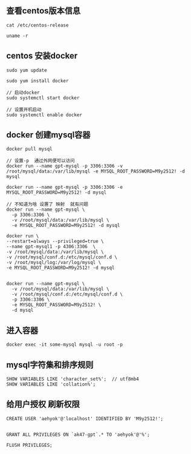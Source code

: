 <!--
 * @Author: 刘启明 455043818@qq.com
 * @Date: 2023-05-24 10:44:34
 * @LastEditors: 刘启明 455043818@qq.com
 * @LastEditTime: 2023-05-24 17:38:52
 * @FilePath: \blog\docs\javascript\2023-05-24-docker-mysql.md
 * @Description: 
 * 
 * Copyright (c) 2023 by ${git_name_email}, All Rights Reserved. 
-->
## 查看centos版本信息
```
cat /etc/centos-release

uname -r

```

## centos 安装docker
```
sudo yum update

sudo yum install docker

// 启动docker
sudo systemctl start docker

// 设置开机启动
sudo systemctl enable docker

```

## docker 创建mysql容器
```
docker pull mysql

// 设置-p  通过外网便可以访问
docker run --name gpt-mysql -p 3306:3306 -v /root/mysql/data:/var/lib/mysql -e MYSQL_ROOT_PASSWORD=M9y2512! -d mysql

docker run --name gpt-mysql -p 3306:3306 -e MYSQL_ROOT_PASSWORD=M9y2512! -d mysql

// 不知道为啥 设置了 映射  就有问题 
docker run --name gpt-mysql \
  -p 3306:3306 \
  -v /root/mysql/data:/var/lib/mysql \ 
  -e MYSQL_ROOT_PASSWORD=M9y2512! -d mysql

docker run \
--restart=always --privileged=true \
--name gpt-mysql1 -p 4306:3306  \
-v /root/mysql/data:/var/lib/mysql \
-v /root/mysql/conf.d:/etc/mysql/conf.d \
-v /root/mysql/log:/var/log/mysql \
-e MYSQL_ROOT_PASSWORD=M9y2512! -d mysql


docker run --name gpt-mysql \
  -v /root/mysql/data:/var/lib/mysql \
  -v /root/mysql/conf.d:/etc/mysql/conf.d \
  -p 3306:3306 \
  -e MYSQL_ROOT_PASSWORD=M9y2512! \
  -d mysql

```



## 进入容器
```
docker exec -it some-mysql mysql -u root -p
```


## mysql字符集和排序规则
```
SHOW VARIABLES LIKE 'character_set%';  // utf8mb4
SHOW VARIABLES LIKE 'collation%';  
```

## 给用户授权 刷新权限

```
CREATE USER 'aehyok'@'localhost' IDENTIFIED BY 'M9y2512!';


GRANT ALL PRIVILEGES ON `ak47-gpt`.* TO 'aehyok'@'%';

FLUSH PRIVILEGES;
```


